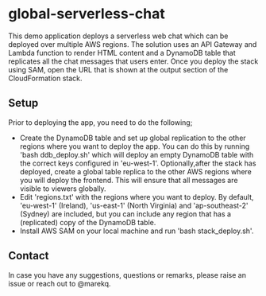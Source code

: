global-serverless-chat
======================

This demo application deploys a serverless web chat which can be deployed over multiple AWS regions. The solution uses an API Gateway and Lambda function to render HTML content and a DynamoDB table that replicates all the chat messages that users enter. Once you deploy the stack using SAM, open the URL that is shown at the output section of the CloudFormation stack. 


Setup
-----

Prior to deploying the app, you need to do the following;

* Create the DynamoDB table and set up global replication to the other regions where you want to deploy the app. You can do this by running 'bash ddb_deploy.sh' which will deploy an empty DynamoDB table with the correct keys configured in 'eu-west-1'. Optionally,after the stack has deployed, create a global table replica to the other AWS regions where you will deploy the frontend. This will ensure that all messages are visible to viewers globally.
* Edit 'regions.txt' with the regions where you want to deploy. By default, 'eu-west-1' (Ireland), 'us-east-1' (North Virginia) and 'ap-southeast-2' (Sydney) are included, but you can include any region that has a (replicated) copy of the DynamoDB table.
* Install AWS SAM on your local machine and run 'bash stack_deploy.sh'. 


Contact
-------

In case you have any suggestions, questions or remarks, please raise an issue or reach out to @marekq.
